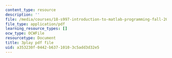 ```yaml
---
content_type: resource
description: ''
file: /media/courses/18-s997-introduction-to-matlab-programming-fall-2011/a353230f0442b63710103c5add3d32e5_8wiIV-NfYwc.pdf
file_type: application/pdf
learning_resource_types: []
ocw_type: OCWFile
resourcetype: Document
title: 3play pdf file
uid: a353230f-0442-b637-1010-3c5add3d32e5
---
```

